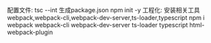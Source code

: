 配置文件:
    tsc --int
生成package.json
    npm init -y
工程化:
    安装相关工具 webpack,webpack-cli,webpack-dev-server,ts-loader,typescript
    npm i webpack webpack-cli webpack-dev-server ts-loader typescript html-webpack-plugin